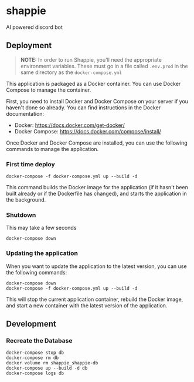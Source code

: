 # shappie
AI powered discord bot

## Deployment

> **NOTE:** In order to run Shappie, you'll need the appropriate environment variables.
> These must go in a file called `.env.prod` in the same directory as the `docker-compose.yml`

This application is packaged as a Docker container. You can use Docker Compose to manage the container.

First, you need to install Docker and Docker Compose on your server if you haven't done so already. You can find instructions in the Docker documentation:

- Docker: https://docs.docker.com/get-docker/
- Docker Compose: https://docs.docker.com/compose/install/

Once Docker and Docker Compose are installed, you can use the following commands to manage the application.

### First time deploy
```shell
docker-compose -f docker-compose.yml up --build -d
```
This command builds the Docker image for the application (if it hasn't been built already or if the Dockerfile has changed), and starts the application in the background.

### Shutdown
This may take a few seconds
```shell
docker-compose down
```

### Updating the application
When you want to update the application to the latest version, you can use the following commands:

```shell
docker-compose down
docker-compose -f docker-compose.yml up --build -d
```

This will stop the current application container, rebuild the Docker image, and start a new container with the latest version of the application.


## Development

### Recreate the Database
```shell
docker-compose stop db
docker-compose rm db
docker volume rm shappie_shappie-db
docker-compose up --build -d db
docker-compose logs db
```